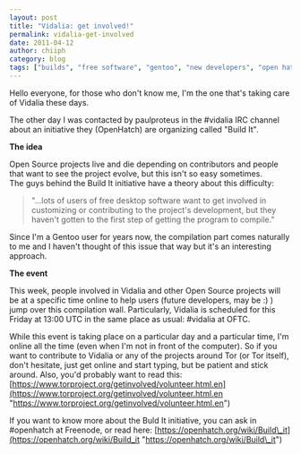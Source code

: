 ```yaml
---
layout: post
title: "Vidalia: get involved!"
permalink: vidalia-get-involved
date: 2011-04-12
author: chiiph
category: blog
tags: ["builds", "free software", "gentoo", "new developers", "open hatch", "open source software", "vidalia"]
---
```


Hello everyone, for those who don't know me, I'm the one that's taking care of Vidalia these days.

The other day I was contacted by paulproteus in the #vidalia IRC channel about an initiative they (OpenHatch) are organizing called "Build It".

**The idea**

Open Source projects live and die depending on contributors and people that want to see the project evolve, but this isn't so easy sometimes.  
The guys behind the Build It initiative have a theory about this difficulty:

> "...lots of users of free desktop software want to get involved in customizing or contributing to the project's development, but they haven't gotten to the first step of getting the program to compile."

Since I'm a Gentoo user for years now, the compilation part comes naturally to me and I haven't thought of this issue that way but it's an interesting approach.

**The event**

This week, people involved in Vidalia and other Open Source projects will be at a specific time online to help users (future developers, may be :) ) jump over this compilation wall. Particularly, Vidalia is scheduled for this Friday at 13:00 UTC in the same place as usual: #vidalia at OFTC.

While this event is taking place on a particular day and a particular time, I'm online all the time (even when I'm not in front of the computer). So if you want to contribute to Vidalia or any of the projects around Tor (or Tor itself), don't hesitate, just get online and start typing, but be patient and stick around. Also, you'd probably want to read this: [https://www.torproject.org/getinvolved/volunteer.html.en](https://www.torproject.org/getinvolved/volunteer.html.en "https://www.torproject.org/getinvolved/volunteer.html.en")

If you want to know more about the Buld It initiative, you can ask in #openhatch at Freenode, or read here: [https://openhatch.org/wiki/Build\_it](https://openhatch.org/wiki/Build_it "https://openhatch.org/wiki/Build\_it")

